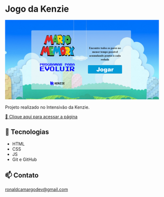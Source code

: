 # Jogo da Kenzie

![preview](./preview/preview.png)

Projeto realizado no Intensivão da Kenzie.

[🔗 Clique aqui para acessar a página](https://ronald-ca.github.io/jogo-da-memoria/index.html)

## 📌 Tecnologias

- HTML
- CSS
- JS
- Git e GitHub

## 📫 Contato

ronaldcamargodev@gmail.com
